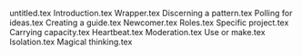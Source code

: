 untitled.tex
Introduction.tex
Wrapper.tex
Discerning a pattern.tex
Polling for ideas.tex
Creating a guide.tex
Newcomer.tex
Roles.tex
Specific project.tex
Carrying capacity.tex
Heartbeat.tex
Moderation.tex
Use or make.tex
Isolation.tex
Magical thinking.tex